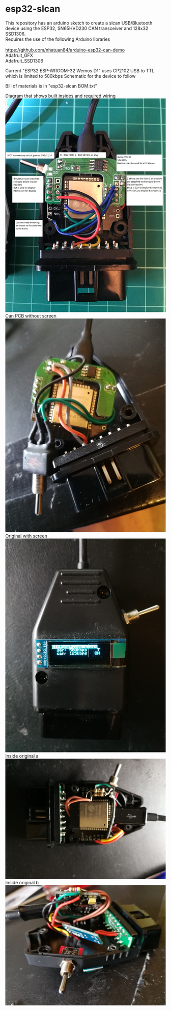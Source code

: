 # esp32-slcan
This repository has an arduino sketch to create a slcan USB/Bluetooth device using the ESP32, SN65HVD230 CAN transceiver and 128x32 SSD1306.
<br>Requires the use of the following Arduino libraries
<br><br>https://github.com/nhatuan84/arduino-esp32-can-demo
<br>Adafruit_GFX
<br>Adafruit_SSD1306

Current "ESP32 ESP-WROOM-32 Wemos D1" uses CP2102 USB to TTL which is limited to 500kbps
Schematic for the device to follow

Bill of materials is in "esp32-slcan BOM.txt"

Diagram that shows built insides and required wiring
![Wiriing](esp32-slcan.jpg)
Can PCB without screen
![Can pcb](can-pcb.jpg)
Original with screen
![Outside](outside.jpg)
Inside original a
![Inside above](inside_above.jpg)
Inside original b
![Inside under](inside_under.jpg)
